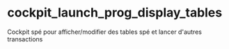 # cockpit_launch_prog_display_tables
Cockpit spé pour afficher/modifier des tables spé et lancer d'autres transactions
